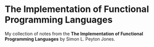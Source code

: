 # The Implementation of Functional Programming Languages

My collection of notes from the **The Implementation of Functional Programming Languages**
by Simon L. Peyton Jones.
